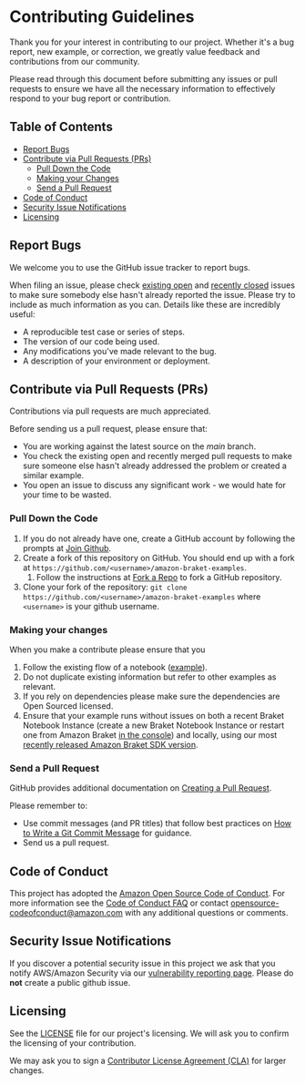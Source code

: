 # Contributing Guidelines

Thank you for your interest in contributing to our project. Whether it's a bug report, new example, or correction, we greatly value feedback and contributions from our community.

Please read through this document before submitting any issues or pull requests to ensure we have all the necessary
information to effectively respond to your bug report or contribution.


## Table of Contents

* [Report Bugs](#report-bugs)
* [Contribute via Pull Requests (PRs)](#contribute-via-pull-requests-prs)
  * [Pull Down the Code](#pull-down-the-code)
  * [Making your Changes](#making-your-changes)
  * [Send a Pull Request](#send-a-pull-request)
* [Code of Conduct](#code-of-conduct)
* [Security Issue Notifications](#security-issue-notifications)
* [Licensing](#licensing)

## Report Bugs

We welcome you to use the GitHub issue tracker to report bugs.

When filing an issue, please check [existing open](https://github.com/aws/amazon-braket-examples/issues) and [recently closed](https://github.com/aws/amazon-braket-examples/issues?q=is%3Aissue+is%3Aclosed) issues to make sure somebody else hasn't already
reported the issue. Please try to include as much information as you can. Details like these are incredibly useful:

* A reproducible test case or series of steps.
* The version of our code being used.
* Any modifications you've made relevant to the bug.
* A description of your environment or deployment.


## Contribute via Pull Requests (PRs)

Contributions via pull requests are much appreciated.

Before sending us a pull request, please ensure that:

* You are working against the latest source on the *main* branch.
* You check the existing open and recently merged pull requests to make sure someone else hasn't already addressed the problem or created a similar example.
* You open an issue to discuss any significant work - we would hate for your time to be wasted.


### Pull Down the Code

1. If you do not already have one, create a GitHub account by following the prompts at [Join Github](https://github.com/join).
1. Create a fork of this repository on GitHub. You should end up with a fork at `https://github.com/<username>/amazon-braket-examples`.
   1. Follow the instructions at [Fork a Repo](https://help.github.com/en/articles/fork-a-repo) to fork a GitHub repository.
1. Clone your fork of the repository: `git clone https://github.com/<username>/amazon-braket-examples` where `<username>` is your github username.


### Making your changes
When you make a contribute please ensure that you
1. Follow the existing flow of a notebook ([example](https://github.com/aws/amazon-braket-examples/blob/main/examples/getting_started/1_Running_quantum_circuits_on_simulators.ipynb)).
1. Do not duplicate existing information but refer to other examples as relevant.
1. If you rely on dependencies please make sure the dependencies are Open Sourced licensed.
1. Ensure that your example runs without issues on both a recent Braket Notebook Instance (create a new Braket Notebook Instance or restart one from Amazon Braket [in the console](https://docs.aws.amazon.com/braket/latest/developerguide/braket-get-started-create-notebook.html)) and locally, using our most [recently released Amazon Braket SDK version](https://github.com/aws/amazon-braket-sdk-python/blob/main/README.md#installing-the-amazon-braket-python-sdk).


### Send a Pull Request

GitHub provides additional documentation on [Creating a Pull Request](https://help.github.com/articles/creating-a-pull-request/).

Please remember to:
* Use commit messages (and PR titles) that follow best practices on [How to Write a Git Commit Message](https://chris.beams.io/posts/git-commit/) for guidance.
* Send us a pull request.

## Code of Conduct

This project has adopted the [Amazon Open Source Code of Conduct](https://aws.github.io/code-of-conduct).
For more information see the [Code of Conduct FAQ](https://aws.github.io/code-of-conduct-faq) or contact
opensource-codeofconduct@amazon.com with any additional questions or comments.


## Security Issue Notifications

If you discover a potential security issue in this project we ask that you notify AWS/Amazon Security via our [vulnerability reporting page](http://aws.amazon.com/security/vulnerability-reporting/). Please do **not** create a public github issue.


## Licensing

See the [LICENSE](https://github.com/aws/amazon-braket-examples/blob/main/LICENSE) file for our project's licensing. We will ask you to confirm the licensing of your contribution.

We may ask you to sign a [Contributor License Agreement (CLA)](http://en.wikipedia.org/wiki/Contributor_License_Agreement) for larger changes.